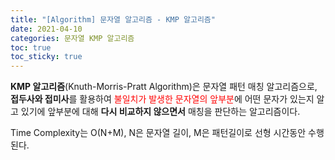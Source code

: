 ```yaml
---
title: "[Algorithm] 문자열 알고리즘 - KMP 알고리즘"
date: 2021-04-10
categories: 문자열 KMP 알고리즘
toc: true
toc_sticky: true
---
```


**KMP 알고리즘**(Knuth-Morris-Pratt Algorithm)은 문자열 패턴 매칭 알고리즘으로, **접두사와 접미사**를 활용하여 <span style="color:red">불일치가 발생한 문자열의 앞부분</span>에 어떤 문자가 있는지 알고 있기에 앞부분에 대해 **다시 비교하지 않으면서** 매칭을 판단하는 알고리즘이다.

Time Complexity는 O(N+M), N은 문자열 길이, M은 패턴길이로 선형 시간동안 수행된다.

##